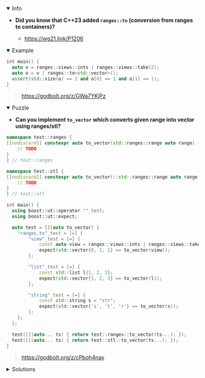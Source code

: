<details open><summary>Info</summary><p>

* **Did you know that C++23 added `ranges::to` (conversion from ranges to containers)?**

  * https://wg21.link/P1206

</p></details><details open><summary>Example</summary><p>

```cpp
int main() {
  auto v = ranges::views::ints | ranges::views::take(2);
  auto o = v | ranges::to<std::vector>();
  assert(std::size(o) == 2 and o[0] == 1 and o[1] == 1);
}
```

> https://godbolt.org/z/GWa7YKjPz

</p></details><details open><summary>Puzzle</summary><p>

* **Can you implement `to_vector` which converts given range into vector using ranges/stl?**

```cpp
namespace test::ranges {
[[nodiscard]] constexpr auto to_vector(std::ranges::range auto range) {
    // TODO
}
} // test::ranges

namespace test::stl {
[[nodiscard]] constexpr auto to_vector(::std::ranges::range auto range) {
    // TODO
}
} // test::stl

int main() {
  using boost::ut::operator ""_test;
  using boost::ut::expect;

  auto test = [](auto to_vector) {
    "ranges.to"_test = [=] {
        "view"_test = [=] {
            const auto view = ranges::views::ints | ranges::views::take(3);
            expect(std::vector{0, 1, 2} == to_vector(view));
        };

        "list"_test = [=] {
            const std::list l{1, 2, 3};
            expect(std::vector{1, 2, 3} == to_vector(l));
        };

        "string"_test = [=] {
            const std::string s = "str";
            expect(std::vector{'s', 't', 'r'} == to_vector(s));
        };
    };
  };

  test([](auto... ts) { return test::ranges::to_vector(ts...); });
  test([](auto... ts) { return test::stl::to_vector(ts...); });
}
```

> https://godbolt.org/z/cPboh4nav

</p></details><details><summary>Solutions</summary><p>
